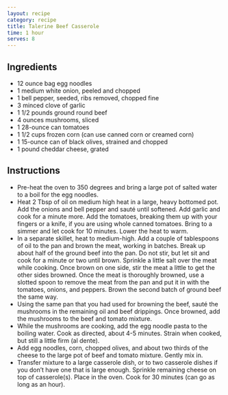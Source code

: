 ```yaml
---
layout: recipe
category: recipe
title: Talerine Beef Casserole
time: 1 hour
serves: 8
---
```


## Ingredients

- 12 ounce bag egg noodles
- 1 medium white onion, peeled and chopped
- 1 bell pepper, seeded, ribs removed, chopped fine
- 3 minced clove of garlic
- 1 1/2 pounds ground round beef
- 4 ounces mushrooms, sliced
- 1 28-ounce can tomatoes
- 1 1/2 cups frozen corn (can use canned corn or creamed corn)
- 1 15-ounce can of black olives, strained and chopped
- 1 pound cheddar cheese, grated

## Instructions

- Pre-heat the oven to 350 degrees and bring a large pot of salted water to a boil for the egg noodles.
- Heat 2 Tbsp of oil on medium high heat in a large, heavy bottomed pot. Add the onions and bell pepper and sauté until softened. Add garlic and cook for a minute more. Add the tomatoes, breaking them up with your fingers or a knife, if you are using whole canned tomatoes. Bring to a simmer and let cook for 10 minutes. Lower the heat to warm.
- In a separate skillet, heat to medium-high. Add a couple of tablespoons of oil to the pan and brown the meat, working in batches. Break up about half of the ground beef into the pan. Do not stir, but let sit and cook for a minute or two until brown. Sprinkle a little salt over the meat while cooking. Once brown on one side, stir the meat a little to get the other sides browned. Once the meat is thoroughly browned, use a slotted spoon to remove the meat from the pan and put it in with the tomatoes, onions, and peppers. Brown the second batch of ground beef the same way.
- Using the same pan that you had used for browning the beef, sauté the mushrooms in the remaining oil and beef drippings. Once browned, add the mushrooms to the beef and tomato mixture.
- While the mushrooms are cooking, add the egg noodle pasta to the boiling water. Cook as directed, about 4-5 minutes. Strain when cooked, but still a little firm (al dente).
- Add egg noodles, corn, chopped olives, and about two thirds of the cheese to the large pot of beef and tomato mixture. Gently mix in.
- Transfer mixture to a large casserole dish, or to two casserole dishes if you don’t have one that is large enough. Sprinkle remaining cheese on top of casserole(s). Place in the oven. Cook for 30 minutes (can go as long as an hour).

